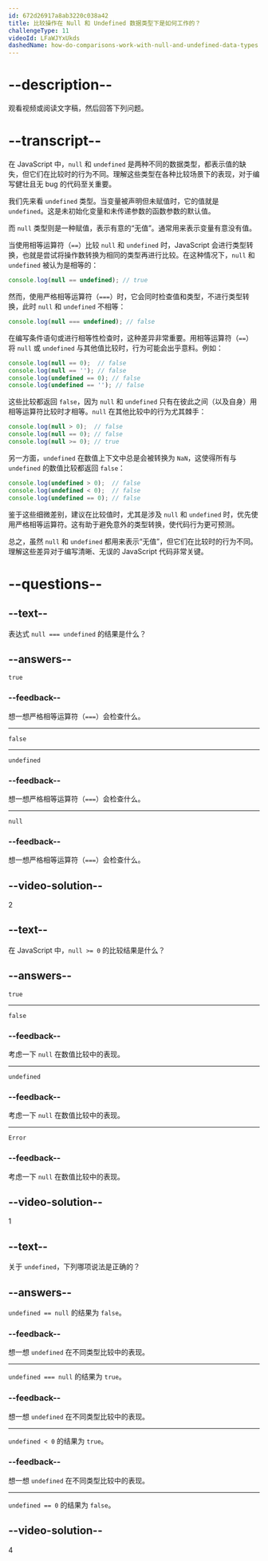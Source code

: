 ```yaml
---
id: 672d26917a8ab3220c038a42
title: 比较操作在 Null 和 Undefined 数据类型下是如何工作的？
challengeType: 11
videoId: LFaWJYxUkds
dashedName: how-do-comparisons-work-with-null-and-undefined-data-types
---
```


# --description--

观看视频或阅读文字稿，然后回答下列问题。

# --transcript--

在 JavaScript 中，`null` 和 `undefined` 是两种不同的数据类型，都表示值的缺失，但它们在比较时的行为不同。理解这些类型在各种比较场景下的表现，对于编写健壮且无 bug 的代码至关重要。

我们先来看 `undefined` 类型。当变量被声明但未赋值时，它的值就是 `undefined`。这是未初始化变量和未传递参数的函数参数的默认值。

而 `null` 类型则是一种赋值，表示有意的“无值”。通常用来表示变量有意没有值。

当使用相等运算符（`==`）比较 `null` 和 `undefined` 时，JavaScript 会进行类型转换，也就是尝试将操作数转换为相同的类型再进行比较。在这种情况下，`null` 和 `undefined` 被认为是相等的：

```js
console.log(null == undefined); // true
```

然而，使用严格相等运算符（`===`）时，它会同时检查值和类型，不进行类型转换，此时 `null` 和 `undefined` 不相等：

```js
console.log(null === undefined); // false
```

在编写条件语句或进行相等性检查时，这种差异非常重要。用相等运算符（`==`）将 `null` 或 `undefined` 与其他值比较时，行为可能会出乎意料。例如：

```js
console.log(null == 0);  // false
console.log(null == ''); // false
console.log(undefined == 0); // false
console.log(undefined == ''); // false
```

这些比较都返回 `false`，因为 `null` 和 `undefined` 只有在彼此之间（以及自身）用相等运算符比较时才相等。`null` 在其他比较中的行为尤其棘手：

```js
console.log(null > 0);  // false
console.log(null == 0); // false
console.log(null >= 0); // true
```

另一方面，`undefined` 在数值上下文中总是会被转换为 `NaN`，这使得所有与 `undefined` 的数值比较都返回 `false`：

```js
console.log(undefined > 0);  // false
console.log(undefined < 0);  // false
console.log(undefined == 0); // false
```

鉴于这些细微差别，建议在比较值时，尤其是涉及 `null` 和 `undefined` 时，优先使用严格相等运算符。这有助于避免意外的类型转换，使代码行为更可预测。

总之，虽然 `null` 和 `undefined` 都用来表示“无值”，但它们在比较时的行为不同。理解这些差异对于编写清晰、无误的 JavaScript 代码非常关键。

# --questions--

## --text--

表达式 `null === undefined` 的结果是什么？

## --answers--

`true`

### --feedback--

想一想严格相等运算符（`===`）会检查什么。

---

`false`

---

`undefined`

### --feedback--

想一想严格相等运算符（`===`）会检查什么。

---

`null`

### --feedback--

想一想严格相等运算符（`===`）会检查什么。

## --video-solution--

2

## --text--

在 JavaScript 中，`null >= 0` 的比较结果是什么？

## --answers--

`true`

---

`false`

### --feedback--

考虑一下 `null` 在数值比较中的表现。

---

`undefined`

### --feedback--

考虑一下 `null` 在数值比较中的表现。

---

`Error`

### --feedback--

考虑一下 `null` 在数值比较中的表现。

## --video-solution--

1

## --text--

关于 `undefined`，下列哪项说法是正确的？

## --answers--

`undefined == null` 的结果为 `false`。

### --feedback--

想一想 `undefined` 在不同类型比较中的表现。

---

`undefined === null` 的结果为 `true`。

### --feedback--

想一想 `undefined` 在不同类型比较中的表现。

---

`undefined < 0` 的结果为 `true`。

### --feedback--

想一想 `undefined` 在不同类型比较中的表现。

---

`undefined == 0` 的结果为 `false`。

## --video-solution--

4

